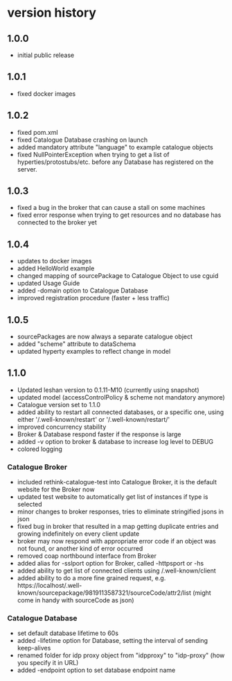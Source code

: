 # version history
## 1.0.0
* initial public release

## 1.0.1
* fixed docker images

## 1.0.2
* fixed pom.xml
* fixed Catalogue Database crashing on launch
* added mandatory attribute "language" to example catalogue objects
* fixed NullPointerException when trying to get a list of hyperties/protostubs/etc. before any Database has registered on the server.

## 1.0.3
* fixed a bug in the broker that can cause a stall on some machines
* fixed error response when trying to get resources and no database has connected to the broker yet

## 1.0.4
* updates to docker images
* added HelloWorld example
* changed mapping of sourcePackage to Catalogue Object to use cguid
* updated Usage Guide
* added -domain option to Catalogue Database
* improved registration procedure (faster + less traffic)

## 1.0.5
* sourcePackages are now always a separate catalogue object
* added "scheme" attribute to dataSchema
* updated hyperty examples to reflect change in model

## 1.1.0
* Updated leshan version to 0.1.11-M10 (currently using snapshot)
* updated model (accessControlPolicy & scheme not mandatory anymore)
* Catalogue version set to 1.1.0
* added ability to restart all connected databases, or a specific one, using either '/.well-known/restart' or '/.well-known/restart/<endpoint>'
* improved concurrency stability
* Broker & Database respond faster if the response is large
* added -v option to broker & database to increase log level to DEBUG
* colored logging
### Catalogue Broker
* included rethink-catalogue-test into Catalogue Broker, it is the default website for the Broker now
* updated test website to automatically get list of instances if type is selected
* minor changes to broker responses, tries to eliminate stringified jsons in json
* fixed bug in broker that resulted in a map getting duplicate entries and growing indefinitely on every client update
* broker may now respond with appropriate error code if an object was not found, or another kind of error occurred
* removed coap northbound interface from Broker
* added alias for -sslport option for Broker, called -httpsport or -hs
* added ability to get list of connected clients using /.well-known/client
* added ability to do a more fine grained request, e.g. https://localhost/.well-known/sourcepackage/9819113587321/sourceCode/attr2/list (might come in handy with sourceCode as json)
### Catalogue Database
* set default database lifetime to 60s
* added -lifetime option for Database, setting the interval of sending keep-alives
* renamed folder for idp proxy object from "idpproxy" to "idp-proxy" (how you specify it in URL)
* added -endpoint option to set database endpoint name